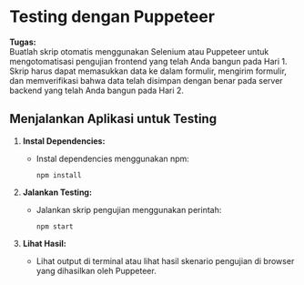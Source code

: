 # Testing dengan Puppeteer

**Tugas:**  
Buatlah skrip otomatis menggunakan Selenium atau Puppeteer untuk mengotomatisasi pengujian frontend yang telah Anda bangun pada Hari 1. Skrip harus dapat memasukkan data ke dalam formulir, mengirim formulir, dan memverifikasi bahwa data telah disimpan dengan benar pada server backend yang telah Anda bangun pada Hari 2.

## Menjalankan Aplikasi untuk Testing

1. **Instal Dependencies:**

   - Instal dependencies menggunakan npm:
     ```
     npm install
     ```

2. **Jalankan Testing:**

   - Jalankan skrip pengujian menggunakan perintah:
     ```
     npm start
     ```

3. **Lihat Hasil:**
   - Lihat output di terminal atau lihat hasil skenario pengujian di browser yang dihasilkan oleh Puppeteer.
